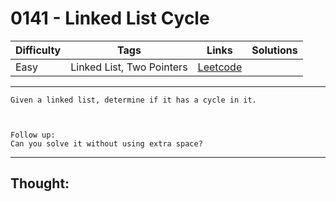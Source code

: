 # 0141 - Linked List Cycle

Difficulty  | Tags | Links | Solutions
----------- | ---- | ----- | -----
Easy | Linked List, Two Pointers | [Leetcode](https://leetcode.com/problems/linked-list-cycle/description/) |


-----------

```
Given a linked list, determine if it has a cycle in it.



Follow up:
Can you solve it without using extra space?
```

-----------

## Thought:

